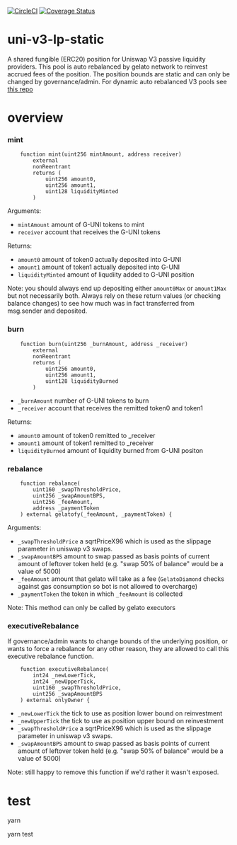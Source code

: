 [![CircleCI](https://circleci.com/gh/gelatodigital/uni-v3-lp.svg?style=shield&circle-token=4781a26056cdb3529137e8b0f085029cd6323020)](https://app.circleci.com/pipelines/github/gelatodigital/uni-v3-lp)
[![Coverage Status](https://coveralls.io/repos/github/gelatodigital/uni-v3-lp/badge.svg?branch=master&t=IlcAEC)](https://coveralls.io/github/gelatodigital/uni-v3-lp?branch=master)

# uni-v3-lp-static

A shared fungible (ERC20) position for Uniswap V3 passive liquidity providers. This pool is auto rebalanced by gelato network to reinvest accrued fees of the position. The position bounds are static and can only be changed by governance/admin. For dynamic auto rebalanced V3 pools see [this repo](https://github.com/gelatodigital/uni-v3-lp-dynamic)

# overview

### mint

```
    function mint(uint256 mintAmount, address receiver)
        external
        nonReentrant
        returns (
            uint256 amount0,
            uint256 amount1,
            uint128 liquidityMinted
        )
```

Arguments:

- `mintAmount` amount of G-UNI tokens to mint
- `receiver` account that receives the G-UNI tokens

Returns:

- `amount0` amount of token0 actually deposited into G-UNI
- `amount1` amount of token1 actually deposited into G-UNI
- `liquidityMinted` amount of liqudiity added to G-UNI position

Note: you should always end up depositing either `amount0Max` or `amount1Max` but not necessarily both. Always rely on these return values (or checking balance changes) to see how much was in fact transferred from msg.sender and deposited.

### burn

```
    function burn(uint256 _burnAmount, address _receiver)
        external
        nonReentrant
        returns (
            uint256 amount0,
            uint256 amount1,
            uint128 liquidityBurned
        )
```

- `_burnAmount` number of G-UNI tokens to burn
- `_receiver` account that receives the remitted token0 and token1

Returns:

- `amount0` amount of token0 remitted to \_receiver
- `amount1` amount of token1 remitted to \_receiver
- `liquidityBurned` amount of liquidity burned from G-UNI positon

### rebalance

```
    function rebalance(
        uint160 _swapThresholdPrice,
        uint256 _swapAmountBPS,
        uint256 _feeAmount,
        address _paymentToken
    ) external gelatofy(_feeAmount, _paymentToken) {
```

Arguments:

- `_swapThresholdPrice` a sqrtPriceX96 which is used as the slippage parameter in uniswap v3 swaps.
- `_swapAmountBPS` amount to swap passed as basis points of current amount of leftover token held (e.g. "swap 50% of balance" would be a value of 5000)
- `_feeAmount` amount that gelato will take as a fee (`GelatoDiamond` checks against gas consumption so bot is not allowed to overcharge)
- `_paymentToken` the token in which `_feeAmount` is collected

Note: This method can only be called by gelato executors

### executiveRebalance

If governance/admin wants to change bounds of the underlying position, or wants to force a rebalance for any other reason, they are allowed to call this executive rebalance function.

```
    function executiveRebalance(
        int24 _newLowerTick,
        int24 _newUpperTick,
        uint160 _swapThresholdPrice,
        uint256 _swapAmountBPS
    ) external onlyOwner {
```

- `_newLowerTick` the tick to use as position lower bound on reinvestment
- `_newUpperTick` the tick to use as position upper bound on reinvestment
- `_swapThresholdPrice` a sqrtPriceX96 which is used as the slippage parameter in uniswap v3 swaps.
- `_swapAmountBPS` amount to swap passed as basis points of current amount of leftover token held (e.g. "swap 50% of balance" would be a value of 5000)

Note: still happy to remove this function if we'd rather it wasn't exposed.

# test

yarn

yarn test
